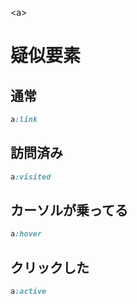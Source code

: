 \<a>
# 疑似要素
## 通常
```css
a:link
```

## 訪問済み
```css
a:visited
```

## カーソルが乗ってる
```css
a:hover
```

## クリックした
```css
a:active
```
